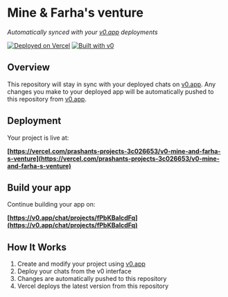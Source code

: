 # Mine & Farha's venture

*Automatically synced with your [v0.app](https://v0.app) deployments*

[![Deployed on Vercel](https://img.shields.io/badge/Deployed%20on-Vercel-black?style=for-the-badge&logo=vercel)](https://vercel.com/prashants-projects-3c026653/v0-mine-and-farha-s-venture)
[![Built with v0](https://img.shields.io/badge/Built%20with-v0.app-black?style=for-the-badge)](https://v0.app/chat/projects/fPbKBalcdFq)

## Overview

This repository will stay in sync with your deployed chats on [v0.app](https://v0.app).
Any changes you make to your deployed app will be automatically pushed to this repository from [v0.app](https://v0.app).

## Deployment

Your project is live at:

**[https://vercel.com/prashants-projects-3c026653/v0-mine-and-farha-s-venture](https://vercel.com/prashants-projects-3c026653/v0-mine-and-farha-s-venture)**

## Build your app

Continue building your app on:

**[https://v0.app/chat/projects/fPbKBalcdFq](https://v0.app/chat/projects/fPbKBalcdFq)**

## How It Works

1. Create and modify your project using [v0.app](https://v0.app)
2. Deploy your chats from the v0 interface
3. Changes are automatically pushed to this repository
4. Vercel deploys the latest version from this repository
